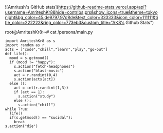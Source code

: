 ![Amritesh's GitHub stats](https://github-readme-stats.vercel.app/api?username=AmriteshKr8&hide=contribs,prs&show_icons=true&theme=tokyonight&bg_color=45,de9797,97d8de&text_color=333333&icon_color=111111&title_color=222222&ring_color=773eb3&custom_title="AK8's Github Stats")

root@AmriteshKr8:~# cat /persona/main.py
```
import AmriteshKr8 as s
import random as r
acts = ["code","chill","learn","play","go-out"]
def life():
  mood = s.getmood()
  if (mood != "happy"):
    s.action("fetch-headphones")
    s.action("blast-music")
    act = r.randint(0,4)
    s.action(acts[act])
  else ():
    act = int(r.randint(1,3))
    if (act == 1):
      s.action("study")
    else ():
      s.action("chill")
while True:
  life()
  if(s.getmood() == "sucidal"):
    break
s.action("die")
```
